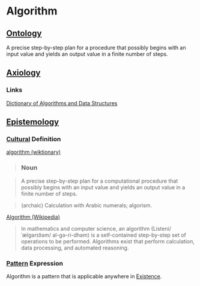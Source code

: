# Algorithm

## [Ontology](./ontology.md)

A precise step-by-step plan for a procedure that possibly begins with an input value and yields an output value in a finite number of steps.

## [Axiology](./axiology.md)

### Links

<a href="http://xlinux.nist.gov/dads/" target="_blank">Dictionary of Algorithms and Data Structures</a>

## [Epistemology](./epistemology.md)

### [Cultural](./culture.md) Definition

<a href="http://en.wiktionary.org/wiki/algorithm" target="_blank">algorithm (wiktionary)</a>

> ### Noun

> A precise step-by-step plan for a computational procedure that possibly begins with an input value and yields an output value in a finite number of steps.

> (archaic) Calculation with Arabic numerals; algorism.

<a href="http://en.wikipedia.org/wiki/Algorithm" target="_blank">Algorithm (Wikipedia)</a>

> In mathematics and computer science, an algorithm (Listeni/ˈælɡərɪðəm/ al-gə-ri-dhəm) is a self-contained step-by-step set of operations to be performed. Algorithms exist that perform calculation, data processing, and automated reasoning.

### [Pattern](./pattern.md) Expression

Algorithm is a pattern that is applicable anywhere in [Existence](./existence.md).
